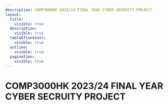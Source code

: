 ```yaml
---
description: COMP3000HK 2023/24 FINAL YEAR CYBER SECRUITY PROJECT
layout:
  title:
    visible: true
  description:
    visible: true
  tableOfContents:
    visible: true
  outline:
    visible: true
  pagination:
    visible: true
---
```


# COMP3000HK 2023/24 FINAL YEAR CYBER SECRUITY PROJECT

